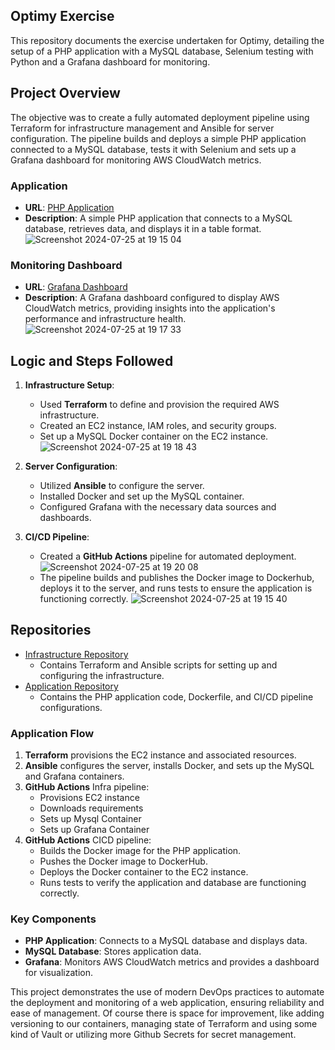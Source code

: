 ## Optimy Exercise 
This repository documents the exercise undertaken for Optimy, detailing the setup of a PHP application with a MySQL database, Selenium testing with Python and a Grafana dashboard for monitoring.

## Project Overview
The objective was to create a fully automated deployment pipeline using Terraform for infrastructure management and Ansible for server configuration. The pipeline builds and deploys a simple PHP application connected to a MySQL database, tests it with Selenium and sets up a Grafana dashboard for monitoring AWS CloudWatch metrics.

### Application
- **URL**: [PHP Application](http://35.158.129.29/)
- **Description**: A simple PHP application that connects to a MySQL database, retrieves data, and displays it in a table format.
![Screenshot 2024-07-25 at 19 15 04](https://github.com/user-attachments/assets/7dc2f658-4aaf-43f1-8282-4ee4959730e2)

### Monitoring Dashboard
- **URL**: [Grafana Dashboard](http://35.158.129.29:3000/)
- **Description**: A Grafana dashboard configured to display AWS CloudWatch metrics, providing insights into the application's performance and infrastructure health.
![Screenshot 2024-07-25 at 19 17 33](https://github.com/user-attachments/assets/c244b4f6-f186-4be9-bf40-f14fa8f65609)

## Logic and Steps Followed
1. **Infrastructure Setup**:
   - Used **Terraform** to define and provision the required AWS infrastructure.
   - Created an EC2 instance, IAM roles, and security groups.
   - Set up a MySQL Docker container on the EC2 instance.
   ![Screenshot 2024-07-25 at 19 18 43](https://github.com/user-attachments/assets/b77b5a4c-7699-4d80-90e5-69866b43b03c)

2. **Server Configuration**:
   - Utilized **Ansible** to configure the server.
   - Installed Docker and set up the MySQL container.
   - Configured Grafana with the necessary data sources and dashboards.

3. **CI/CD Pipeline**:
   - Created a **GitHub Actions** pipeline for automated deployment.
   ![Screenshot 2024-07-25 at 19 20 08](https://github.com/user-attachments/assets/42d41ed7-418a-4ba8-b500-5b9c50a03f4e)
   - The pipeline builds and publishes the Docker image to Dockerhub, deploys it to the server, and runs tests to ensure the application is functioning correctly.
   ![Screenshot 2024-07-25 at 19 15 40](https://github.com/user-attachments/assets/c1b2ad12-56ff-44b8-90b7-65865623b7ac)

   
## Repositories
- [Infrastructure Repository](https://github.com/optimy-exercise/infra)
  - Contains Terraform and Ansible scripts for setting up and configuring the infrastructure.
- [Application Repository](https://github.com/optimy-exercise/app)
  - Contains the PHP application code, Dockerfile, and CI/CD pipeline configurations.

### Application Flow
1. **Terraform** provisions the EC2 instance and associated resources.
2. **Ansible** configures the server, installs Docker, and sets up the MySQL and Grafana containers.
3. **GitHub Actions** Infra pipeline:
   - Provisions EC2 instance
   - Downloads requirements
   - Sets up Mysql Container
   - Sets up Grafana Container
4. **GitHub Actions** CICD pipeline:
   - Builds the Docker image for the PHP application.
   - Pushes the Docker image to DockerHub.
   - Deploys the Docker container to the EC2 instance.
   - Runs tests to verify the application and database are functioning correctly.

### Key Components
- **PHP Application**: Connects to a MySQL database and displays data.
- **MySQL Database**: Stores application data.
- **Grafana**: Monitors AWS CloudWatch metrics and provides a dashboard for visualization.

This project demonstrates the use of modern DevOps practices to automate the deployment and monitoring of a web application, ensuring reliability and ease of management. Of course there is space for improvement, like adding versioning to our containers, managing state of Terraform and using some kind of Vault or utilizing more Github Secrets for secret management.
